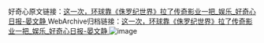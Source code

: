 好奇心原文链接：[这一次，环球靠《侏罗纪世界》拉了传奇影业一把_娱乐_好奇心日报-晏文静 ](https://www.qdaily.com/articles/11056.html)
WebArchive归档链接：[这一次，环球靠《侏罗纪世界》拉了传奇影业一把_娱乐_好奇心日报-晏文静 ](http://web.archive.org/web/20160306190650/http://www.qdaily.com/articles/11056.html)
![image](http://ww3.sinaimg.cn/large/007d5XDply1g3wcnnsculj30u0334b29)